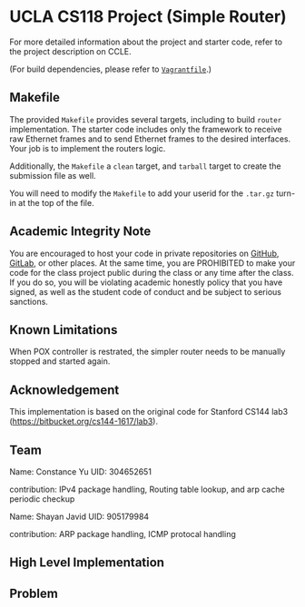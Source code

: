 UCLA CS118 Project (Simple Router)
====================================

For more detailed information about the project and starter code, refer to the project description on CCLE.

(For build dependencies, please refer to [`Vagrantfile`](Vagrantfile).)

## Makefile

The provided `Makefile` provides several targets, including to build `router` implementation.  The starter code includes only the framework to receive raw Ethernet frames and to send Ethernet frames to the desired interfaces.  Your job is to implement the routers logic.

Additionally, the `Makefile` a `clean` target, and `tarball` target to create the submission file as well.

You will need to modify the `Makefile` to add your userid for the `.tar.gz` turn-in at the top of the file.

## Academic Integrity Note

You are encouraged to host your code in private repositories on [GitHub](https://github.com/), [GitLab](https://gitlab.com), or other places.  At the same time, you are PROHIBITED to make your code for the class project public during the class or any time after the class.  If you do so, you will be violating academic honestly policy that you have signed, as well as the student code of conduct and be subject to serious sanctions.

## Known Limitations

When POX controller is restrated, the simpler router needs to be manually stopped and started again.

## Acknowledgement

This implementation is based on the original code for Stanford CS144 lab3 (https://bitbucket.org/cs144-1617/lab3).

## Team

Name: Constance Yu
UID: 304652651

contribution: IPv4 package handling, Routing table lookup, and arp cache periodic checkup

Name: Shayan Javid
UID: 905179984

contribution: ARP package handling, ICMP protocal handling

## High Level Implementation

## Problem
